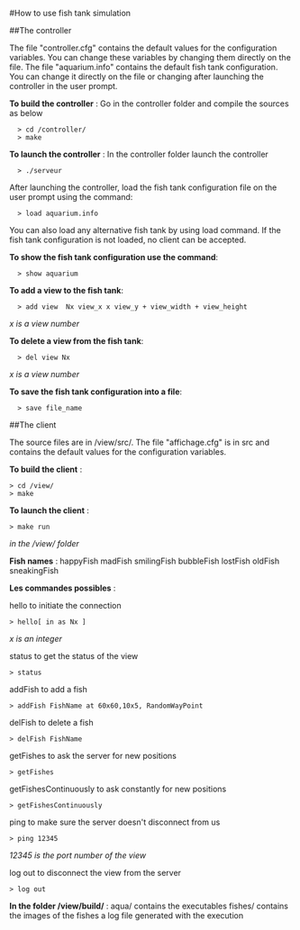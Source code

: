 #How to use fish tank simulation

##The controller

The file "controller.cfg" contains the default values for the configuration variables. You can change these variables by changing them directly on the file.
The file "aquarium.info" contains the default fish tank configuration. You can change it directly on the file or changing after launching the controller in the user prompt.

**To build the controller** : Go in the controller folder and compile the sources as below 
     
      > cd /controller/
      > make

**To launch the controller** : In the controller folder launch the controller
	
	  > ./serveur
       
After launching the controller, load the fish tank configuration file on the user prompt using the command:
        
      > load aquarium.info
        
You can also load any alternative fish tank by using load command. If the fish tank configuration is not loaded, no client can be accepted.

**To show the fish tank configuration use the command**:
        
      > show aquarium
        
**To add a view to the fish tank**:
        
      > add view  Nx view_x x view_y + view_width + view_height
     
  _x is a view number_
      
**To delete a view from the fish tank**:   
        
      > del view Nx
         
  _x is a view number_
         
**To save the fish tank configuration into a file**:

	  > save file_name

##The client

The source files are in /view/src/. 
The file "affichage.cfg" is in src and contains the default values for the configuration variables.

**To build the client** : 

	> cd /view/
	> make

**To launch the client** : 
        
    > make run 
    
  _in the /view/ folder_

**Fish names** : happyFish madFish smilingFish bubbleFish lostFish oldFish sneakingFish

**Les commandes possibles** :

hello to initiate the connection
	
	> hello[ in as Nx ]

_x is an integer_

status to get the status of the view

	> status
addFish to add a fish
	
	> addFish FishName at 60x60,10x5, RandomWayPoint

delFish to delete a fish
	
	> delFish FishName

getFishes to ask the server for new positions

	> getFishes

getFishesContinuously to ask constantly for new positions

	> getFishesContinuously

ping to make sure the server doesn't disconnect from us

	> ping 12345
_12345 is the port number of the view_

log out to disconnect the view from the server

	> log out
	
**In the folder /view/build/** :
     aqua/ contains the executables
     fishes/ contains the images of the fishes
     a log file generated with the execution